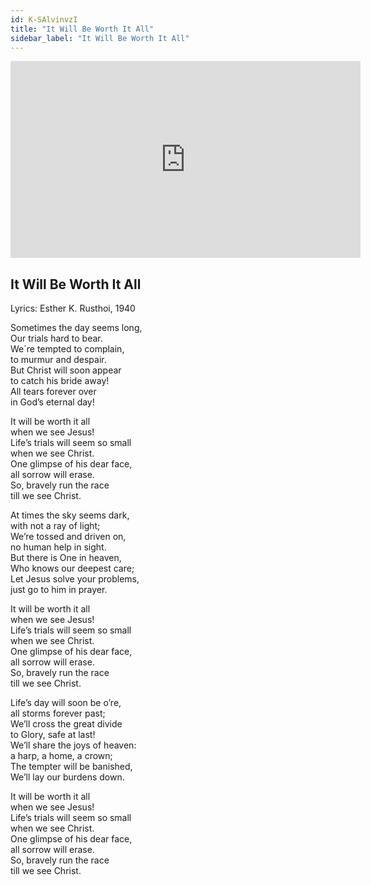 ```yaml
---
id: K-SAlvinvzI
title: "It Will Be Worth It All"
sidebar_label: "It Will Be Worth It All"
---
```


<div class="video-float-container">
  <iframe
    width="560"
    height="315"
    src="https://www.youtube.com/embed/K-SAlvinvzI"
    title="YouTube video player"
    frameborder="0"
    allow="accelerometer; autoplay; clipboard-write; encrypted-media; gyroscope; picture-in-picture; web-share"
    referrerpolicy="strict-origin-when-cross-origin"
    allowfullscreen
  ></iframe>
</div>

## It Will Be Worth It All

Lyrics: Esther K. Rusthoi, 1940

Sometimes the day seems long,  
Our trials hard to bear.  
We´re tempted to complain,  
to murmur and despair.  
But Christ will soon appear  
to catch his bride away!  
All tears forever over  
in God’s eternal day!

It will be worth it all  
when we see Jesus!  
Life’s trials will seem so small  
when we see Christ.  
One glimpse of his dear face,  
all sorrow will erase.  
So, bravely run the race  
till we see Christ.  
 

At times the sky seems dark,  
with not a ray of light;  
We’re tossed and driven on,  
no human help in sight.  
But there is One in heaven,  
Who knows our deepest care;  
Let Jesus solve your problems,  
just go to him in prayer.

It will be worth it all  
when we see Jesus!  
Life’s trials will seem so small  
when we see Christ.  
One glimpse of his dear face,  
all sorrow will erase.  
So, bravely run the race  
till we see Christ.  
 

Life’s day will soon be o’re,  
all storms forever past;  
We’ll cross the great divide  
to Glory, safe at last!  
We’ll share the joys of heaven:  
a harp, a home, a crown;  
The tempter will be banished,  
We’ll lay our burdens down.

It will be worth it all  
when we see Jesus!  
Life’s trials will seem so small  
when we see Christ.  
One glimpse of his dear face,  
all sorrow will erase.  
So, bravely run the race  
till we see Christ.
